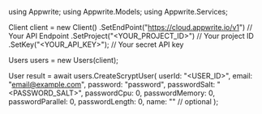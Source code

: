 using Appwrite;
using Appwrite.Models;
using Appwrite.Services;

Client client = new Client()
    .SetEndPoint("https://cloud.appwrite.io/v1") // Your API Endpoint
    .SetProject("&lt;YOUR_PROJECT_ID&gt;") // Your project ID
    .SetKey("&lt;YOUR_API_KEY&gt;"); // Your secret API key

Users users = new Users(client);

User result = await users.CreateScryptUser(
    userId: "<USER_ID>",
    email: "email@example.com",
    password: "password",
    passwordSalt: "<PASSWORD_SALT>",
    passwordCpu: 0,
    passwordMemory: 0,
    passwordParallel: 0,
    passwordLength: 0,
    name: "<NAME>" // optional
);